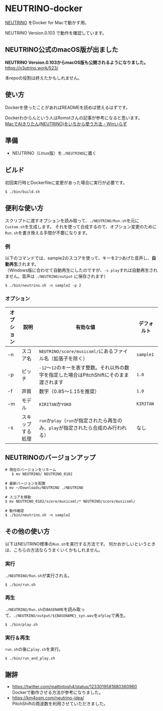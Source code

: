# NEUTRINO-docker

[NEUTRINO](https://n3utrino.work/) をDocker for Macで動かす用。

NEUTRINO Version.0.103 で動作を確認しています。

## NEUTRINO公式のmacOS版が出ました

**NEUTRINO Version.0.103からmacOS版も公開されるようになりました。**  
https://n3utrino.work/523/

本repoの役割は終えたかもしれません。

## 使い方

Dockerを使ったことがあればREADMEを読めば使えるはずです。

Dockerわからんという人はRomotさんの記事が参考になると思います。  
[MacでAIきりたん(NEUTRINO)をいちから使う方法 - Winいらず](https://note.com/romot/n/n87d2bb0448a8)

## 準備

- NEUTRINO（Linux版）を`./NEUTRINO`に置く

## ビルド

初回実行時とDockerfileに変更があった場合に実行が必要です。

```
$ ./bin/build.sh
```

## 便利な使い方

スクリプトに渡すオプションを読み取って、`./NEUTRINO/Run.sh`を元に`Custom.sh`を生成します。
それを使って合成するので、オプション変更のために`Run.sh`を書き換える手間が不要になります。

### 例

以下のコマンドでは、sample2のスコアを使って、キーを2つあげた音声し、**自動再生**されます。  
（Windows版に合わせて自動再生にしたのですが、`-s play`すれば自動再生されません。音声は `./NEUTRINO/output` に保存されます）

```
$ ./bin/neutrino.sh -n sample2 -p 2
```

### オプション

オプション | 説明 | 有効な値 | デフォルト
--- | --- | --- | ---
-n | スコア名 | `NEUTRINO/score/musicxml/`にあるファイル名（拡張子を除く）| `sample1`
-p | ピッチ | `-12`〜`12`のキーを表す整数。それ以外の数字を指定した場合はPitchShiftにそのまま渡されます | `1.0`
-f | 声質 | 数字（0.85〜1.15を推奨） | `1.0`
-m | モデル | `KIRITAN`か`YOKO` | `KIRITAN`
-s | スキップする処理 | `run`か`play`（`run`が指定されたら再生のみ、`play`が指定されたら合成のみ行われる） | なし

## NEUTRINOのバージョンアップ

```
# 現在のバージョンをリネーム
   $ mv NEUTRINO/ NEUTRINO_0102

# 最新バージョンを配置
$ mv ~/Downloads/NEUTRINO ./NEUTRINO

# スコアを移動
$ mv NEUTRINO_0102/score/musicxml/* NEUTRINO/score/musicxml/

# 動作確認
$ ./bin/neutrino.sh -n sample2
```

## その他の使い方

以下はNEUTRINO標準の`Run.sh`を実行する方法です。
何かおかしいというときは、こちらの方法ならうまくいくかもしれません。

### 実行

`./NEUTRINO/Run.sh`が実行される。

```
$ ./bin/run.sh
```

### 再生

`./NEUTRINO/Run.sh`の`BASENAME`を読み取って、`./NEUTRINO/output/${BASENAME}_syn.wav`を`afplay`で再生。

```
$ ./bin/play.sh
```

### 実行＆再生

`run.sh`の後に`play.sh`を実行。

```
$ ./bin/run_and_play.sh
```

## 謝辞

- https://twitter.com/mattintosh4/status/1233019581880360960  
  Dockerで動作させる方法が参考になりました。
- https://km4osm.com/neutrino-idea/  
  PitchShiftの周波数を利用させていただきました。

